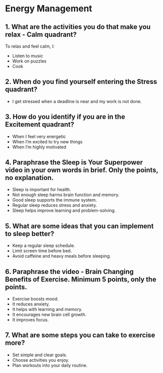 # Energy Management

## 1. What are the activities you do that make you relax - Calm quadrant?

To relax and feel calm, I:
- Listen to music
- Work on puzzles
- Cook

## 2. When do you find yourself entering the Stress quadrant?

- I get stressed when a deadline is near and my work is not done.

## 3. How do you identify if you are in the Excitement quadrant?

- When I feel very energetic
- When I’m excited to try new things
- When I’m highly motivated

## 4. Paraphrase the Sleep is Your Superpower video in your own words in brief. Only the points, no explanation.

- Sleep is important for health.
- Not enough sleep harms brain function and memory.
- Good sleep supports the immune system.
- Regular sleep reduces stress and anxiety.
- Sleep helps improve learning and problem-solving.

## 5. What are some ideas that you can implement to sleep better?

- Keep a regular sleep schedule.
- Limit screen time before bed.
- Avoid caffeine and heavy meals before sleeping.

## 6. Paraphrase the video - Brain Changing Benefits of Exercise. Minimum 5 points, only the points.

- Exercise boosts mood.
- It reduces anxiety.
- It helps with learning and memory.
- It encourages new brain cell growth.
- It improves focus.

## 7. What are some steps you can take to exercise more?

- Set simple and clear goals.
- Choose activities you enjoy.
- Plan workouts into your daily routine.